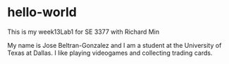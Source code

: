 # hello-world
This is my week13Lab1 for SE 3377 with Richard Min

My name is Jose Beltran-Gonzalez and I am a student at the University of Texas at Dallas.
I like playing videogames and collecting trading cards.
